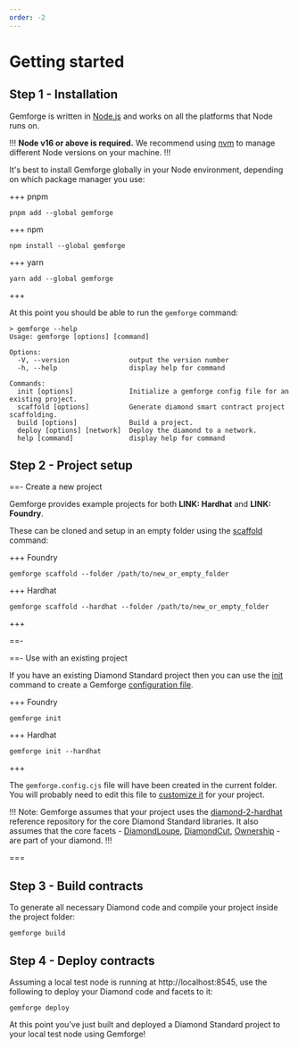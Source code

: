 ```yaml
---
order: -2
---
```


# Getting started

## Step 1 - Installation

Gemforge is written in [Node.js](http://nodejs.org) and works on all the platforms that Node runs on. 

!!!
**Node v16 or above is required.** We recommend using [nvm](https://github.com/nvm-sh/nvm) to manage different Node versions on your machine.
!!!

It's best to install Gemforge globally in your Node environment, depending on which package manager you use:

+++ pnpm
```shell
pnpm add --global gemforge
```
+++ npm
```shell
npm install --global gemforge
```
+++ yarn
```shell
yarn add --global gemforge
```
+++

At this point you should be able to run the `gemforge` command:

```shell
> gemforge --help
Usage: gemforge [options] [command]

Options:
  -V, --version               output the version number
  -h, --help                  display help for command

Commands:
  init [options]              Initialize a gemforge config file for an existing project.
  scaffold [options]          Generate diamond smart contract project scaffolding.
  build [options]             Build a project.
  deploy [options] [network]  Deploy the diamond to a network.
  help [command]              display help for command
```

## Step 2 - Project setup

==- Create a new project

Gemforge provides example projects for both **LINK: Hardhat** and **LINK: Foundry**.

These can be cloned and setup in an empty folder using the [scaffold](commands/scaffold.md) command:

+++ Foundry
```shell
gemforge scaffold --folder /path/to/new_or_empty_folder
```
+++ Hardhat
```shell
gemforge scaffold --hardhat --folder /path/to/new_or_empty_folder
```
+++

==-

==- Use with an existing project

If you have an existing Diamond Standard project then you can use the [init](commands/init.md) command to create a Gemforge [configuration file](configuration).

+++ Foundry
```shell
gemforge init
```
+++ Hardhat
```shell
gemforge init --hardhat
```
+++

The `gemforge.config.cjs` file will have been created in the current folder. You will probably need to edit this file to [customize it](configuration) for your project. 

!!!
Note: Gemforge assumes that your project uses the [diamond-2-hardhat](https://github.com/mudgen/diamond-2-hardhat) reference repository for the core Diamond Standard libraries. It also assumes that the core facets - [DiamondLoupe](https://github.com/mudgen/diamond-2-hardhat/blob/main/contracts/facets/DiamondLoupeFacet.sol), [DiamondCut](https://github.com/mudgen/diamond-2-hardhat/blob/main/contracts/facets/DiamondCutFacet.sol), [Ownership](https://github.com/mudgen/diamond-2-hardhat/blob/main/contracts/facets/OwnershipFacet.sol) - are part of your diamond.
!!!

===

## Step 3 - Build contracts

To generate all necessary Diamond code and compile your project inside the project folder:

```shell
gemforge build
```


## Step 4 - Deploy contracts

Assuming a local test node is running at http://localhost:8545, use the following to deploy your Diamond code and facets to it: 

```shell
gemforge deploy
```

At this point you've just built and deployed a Diamond Standard project to your local test node using Gemforge!






